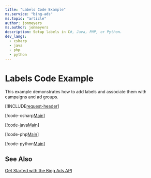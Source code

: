 ```yaml
---
title: "Labels Code Example"
ms.service: "bing-ads"
ms.topic: "article"
author: jonmeyers
ms.author: jonmeyers
description: Setup labels in C#, Java, PHP, or Python.
dev_langs:
  - csharp
  - java
  - php
  - python
---
```

# Labels Code Example
This example demonstrates how to add labels and associate them with campaigns and ad groups.

[!INCLUDE[request-header](./includes/code-tips.md)]

[!code-csharp[Main](../../../BingAds-dotNet-SDK/examples/BingAdsExamples/BingAdsExamplesLibrary/v13/Labels.cs)]

[!code-java[Main](../../../BingAds-Java-SDK/examples/BingAdsDesktopApp/src/main/java/com/microsoft/bingads/examples/v13/Labels.java)]

[!code-php[Main](../../../BingAds-PHP-SDK/samples/V13/Labels.php)]

[!code-python[Main](../../../BingAds-Python-SDK/examples/v13/labels.py)]

## See Also
[Get Started with the Bing Ads API](get-started.md)  
